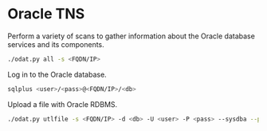# Oracle TNS

Perform a variety of scans to gather information about the Oracle database services and its components.

```sh
./odat.py all -s <FQDN/IP>
```

Log in to the Oracle database.

```sh
sqlplus <user>/<pass>@<FQDN/IP>/<db>
```

Upload a file with Oracle RDBMS.

```sh
./odat.py utlfile -s <FQDN/IP> -d <db> -U <user> -P <pass> --sysdba --putFile C:\\insert\\path file.txt ./file.txt
```
